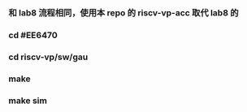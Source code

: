 ### 和 lab8 流程相同，使用本 repo 的 riscv-vp-acc 取代 lab8 的
### cd #EE6470
### cd riscv-vp/sw/gau
### make
### make sim
